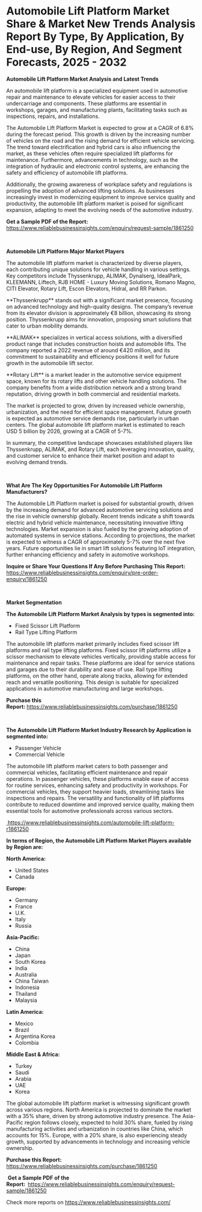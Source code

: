 <p><h1>Automobile Lift Platform Market Share & Market New Trends Analysis Report By Type, By Application, By End-use, By Region, And Segment Forecasts, 2025 - 2032</h1></p><p><strong>Automobile Lift Platform Market Analysis and Latest Trends</strong></p>
<p><p>An automobile lift platform is a specialized equipment used in automotive repair and maintenance to elevate vehicles for easier access to their undercarriage and components. These platforms are essential in workshops, garages, and manufacturing plants, facilitating tasks such as inspections, repairs, and installations.</p><p>The Automobile Lift Platform Market is expected to grow at a CAGR of 6.8% during the forecast period. This growth is driven by the increasing number of vehicles on the road and the rising demand for efficient vehicle servicing. The trend toward electrification and hybrid cars is also influencing the market, as these vehicles often require specialized lift platforms for maintenance. Furthermore, advancements in technology, such as the integration of hydraulic and electronic control systems, are enhancing the safety and efficiency of automobile lift platforms. </p><p>Additionally, the growing awareness of workplace safety and regulations is propelling the adoption of advanced lifting solutions. As businesses increasingly invest in modernizing equipment to improve service quality and productivity, the automobile lift platform market is poised for significant expansion, adapting to meet the evolving needs of the automotive industry.</p></p>
<p><strong>Get a Sample PDF of the Report:&nbsp;</strong> <a href="https://www.reliablebusinessinsights.com/enquiry/request-sample/1861250?utm_campaign=2924&utm_medium=2&utm_source=Github&utm_content=ia&utm_term=31032025&utm_id=automobile-lift-platform">https://www.reliablebusinessinsights.com/enquiry/request-sample/1861250</a></p>
<p>&nbsp;</p>
<p><strong>Automobile Lift Platform Major Market Players</strong></p>
<p><p>The automobile lift platform market is characterized by diverse players, each contributing unique solutions for vehicle handling in various settings. Key competitors include Thyssenkrupp, ALIMAK, Dynalserg, IdealPark, KLEEMANN, Liftech, RJB HOME - Luxury Moving Solutions, Romano Magno, CITI Elevator, Rotary Lift, Escon Elevators, Hidral, and RR Parkon. </p><p>**Thyssenkrupp** stands out with a significant market presence, focusing on advanced technology and high-quality designs. The company’s revenue from its elevator division is approximately €8 billion, showcasing its strong position. Thyssenkrupp aims for innovation, proposing smart solutions that cater to urban mobility demands.</p><p>**ALIMAK** specializes in vertical access solutions, with a diversified product range that includes construction hoists and automobile lifts. The company reported a 2022 revenue of around €420 million, and its commitment to sustainability and efficiency positions it well for future growth in the automobile lift sector.</p><p>**Rotary Lift** is a market leader in the automotive service equipment space, known for its rotary lifts and other vehicle handling solutions. The company benefits from a wide distribution network and a strong brand reputation, driving growth in both commercial and residential markets.</p><p>The market is projected to grow, driven by increased vehicle ownership, urbanization, and the need for efficient space management. Future growth is expected as automotive service demands rise, particularly in urban centers. The global automobile lift platform market is estimated to reach USD 5 billion by 2026, growing at a CAGR of 5-7%.</p><p>In summary, the competitive landscape showcases established players like Thyssenkrupp, ALIMAK, and Rotary Lift, each leveraging innovation, quality, and customer service to enhance their market position and adapt to evolving demand trends.</p></p>
<p>&nbsp;</p>
<p><strong>What Are The Key Opportunities For Automobile Lift Platform Manufacturers?</strong></p>
<p><p>The Automobile Lift Platform market is poised for substantial growth, driven by the increasing demand for advanced automotive servicing solutions and the rise in vehicle ownership globally. Recent trends indicate a shift towards electric and hybrid vehicle maintenance, necessitating innovative lifting technologies. Market expansion is also fueled by the growing adoption of automated systems in service stations. According to projections, the market is expected to witness a CAGR of approximately 5-7% over the next five years. Future opportunities lie in smart lift solutions featuring IoT integration, further enhancing efficiency and safety in automotive workshops.</p></p>
<p><strong>Inquire or Share Your Questions If Any Before Purchasing This Report:</strong> <a href="https://www.reliablebusinessinsights.com/enquiry/pre-order-enquiry/1861250?utm_campaign=2924&utm_medium=2&utm_source=Github&utm_content=ia&utm_term=31032025&utm_id=automobile-lift-platform">https://www.reliablebusinessinsights.com/enquiry/pre-order-enquiry/1861250</a></p>
<p>&nbsp;</p>
<p><strong>Market Segmentation</strong></p>
<p><strong>The Automobile Lift Platform Market Analysis by types is segmented into:</strong></p>
<p><ul><li>Fixed Scissor Lift Platform</li><li>Rail Type Lifting Platform</li></ul></p>
<p><p>The automobile lift platform market primarily includes fixed scissor lift platforms and rail type lifting platforms. Fixed scissor lift platforms utilize a scissor mechanism to elevate vehicles vertically, providing stable access for maintenance and repair tasks. These platforms are ideal for service stations and garages due to their durability and ease of use. Rail type lifting platforms, on the other hand, operate along tracks, allowing for extended reach and versatile positioning. This design is suitable for specialized applications in automotive manufacturing and large workshops.</p></p>
<p><strong>Purchase this Report:&nbsp;</strong><a href="https://www.reliablebusinessinsights.com/purchase/1861250?utm_campaign=2924&utm_medium=2&utm_source=Github&utm_content=ia&utm_term=31032025&utm_id=automobile-lift-platform">https://www.reliablebusinessinsights.com/purchase/1861250</a></p>
<p>&nbsp;</p>
<p><strong>The Automobile Lift Platform Market Industry Research by Application is segmented into:</strong></p>
<p><ul><li>Passenger Vehicle</li><li>Commercial Vehicle</li></ul></p>
<p><p>The automobile lift platform market caters to both passenger and commercial vehicles, facilitating efficient maintenance and repair operations. In passenger vehicles, these platforms enable ease of access for routine services, enhancing safety and productivity in workshops. For commercial vehicles, they support heavier loads, streamlining tasks like inspections and repairs. The versatility and functionality of lift platforms contribute to reduced downtime and improved service quality, making them essential tools for automotive professionals across various sectors.</p></p>
<p><a href="https://www.reliablebusinessinsights.com/automobile-lift-platform-r1861250?utm_campaign=2924&utm_medium=2&utm_source=Github&utm_content=ia&utm_term=31032025&utm_id=automobile-lift-platform">&nbsp;https://www.reliablebusinessinsights.com/automobile-lift-platform-r1861250</a></p>
<p><strong>In terms of Region, the Automobile Lift Platform Market Players available by Region are:</strong></p>
<p>
    <p> <strong> North America: </strong>
        <ul>
            <li>United States</li>
            <li>Canada</li>
        </ul>
        </p> 
    <p> <strong> Europe: </strong>
        <ul>
            <li>Germany</li>
            <li>France</li>
            <li>U.K.</li>
            <li>Italy</li>
            <li>Russia</li>
        </ul>
        </p> 
    <p> <strong> Asia-Pacific: </strong>
        <ul>
            <li>China</li>
            <li>Japan</li>
            <li>South Korea</li>
            <li>India</li>
            <li>Australia</li>
            <li>China Taiwan</li>
            <li>Indonesia</li>
            <li>Thailand</li>
            <li>Malaysia</li>
        </ul>
        </p> 
    <p> <strong> Latin America: </strong>
        <ul>
            <li>Mexico</li>
            <li>Brazil</li>
            <li>Argentina Korea</li>
            <li>Colombia</li>
        </ul>
        </p> 
    <p> <strong> Middle East & Africa: </strong>
        <ul>
            <li>Turkey</li>
            <li>Saudi</li>
            <li>Arabia</li>
            <li>UAE</li>
            <li>Korea</li>
        </ul>
    </p>
    </p>
<p><p>The global automobile lift platform market is witnessing significant growth across various regions. North America is projected to dominate the market with a 35% share, driven by strong automotive industry presence. The Asia-Pacific region follows closely, expected to hold 30% share, fueled by rising manufacturing activities and urbanization in countries like China, which accounts for 15%. Europe, with a 20% share, is also experiencing steady growth, supported by advancements in technology and increasing vehicle ownership.</p></p>
<p><strong>Purchase this Report: </strong><a href="https://www.reliablebusinessinsights.com/purchase/1861250?utm_campaign=2924&utm_medium=2&utm_source=Github&utm_content=ia&utm_term=31032025&utm_id=automobile-lift-platform">https://www.reliablebusinessinsights.com/purchase/1861250</a></p>
<p>&nbsp;<strong>Get a Sample PDF of the Report:&nbsp;&nbsp;</strong><a href="https://www.reliablebusinessinsights.com/enquiry/request-sample/1861250?utm_campaign=2924&utm_medium=2&utm_source=Github&utm_content=ia&utm_term=31032025&utm_id=automobile-lift-platform">https://www.reliablebusinessinsights.com/enquiry/request-sample/1861250</a></p>
<p><strong></strong></p>
<p>Check more reports on <a href="https://www.reliablebusinessinsights.com/?utm_campaign=2924&utm_medium=2&utm_source=Github&utm_content=ia&utm_term=31032025&utm_id=automobile-lift-platform">https://www.reliablebusinessinsights.com/</a></p>